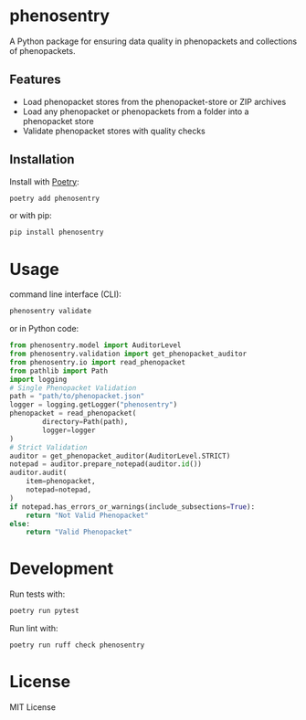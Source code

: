 # phenosentry

A Python package for ensuring data quality in phenopackets and collections of phenopackets.

## Features

- Load phenopacket stores from the phenopacket-store or ZIP archives
- Load any phenopacket or phenopackets from a folder into a phenopacket store
- Validate phenopacket stores with quality checks

## Installation

Install with [Poetry](https://python-poetry.org/):

```bash
poetry add phenosentry
```
or with pip:

```bash
pip install phenosentry
```

# Usage
command line interface (CLI):
```bash
phenosentry validate
```

or in Python code:

```python
from phenosentry.model import AuditorLevel
from phenosentry.validation import get_phenopacket_auditor
from phenosentry.io import read_phenopacket
from pathlib import Path
import logging
# Single Phenopacket Validation
path = "path/to/phenopacket.json"
logger = logging.getLogger("phenosentry")
phenopacket = read_phenopacket(
        directory=Path(path),
        logger=logger
)
# Strict Validation
auditor = get_phenopacket_auditor(AuditorLevel.STRICT)
notepad = auditor.prepare_notepad(auditor.id())
auditor.audit(
    item=phenopacket,
    notepad=notepad,
)
if notepad.has_errors_or_warnings(include_subsections=True):
    return "Not Valid Phenopacket"
else:
    return "Valid Phenopacket"
```

# Development
Run tests with:

```bash
poetry run pytest
```

Run lint with:
```bash
poetry run ruff check phenosentry
```

# License 
MIT License